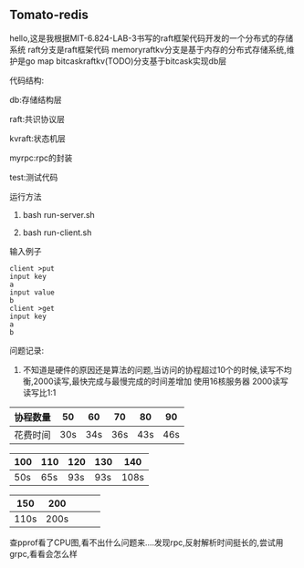 ## Tomato-redis

hello,这是我根据MIT-6.824-LAB-3书写的raft框架代码开发的一个分布式的存储系统
raft分支是raft框架代码
memoryraftkv分支是基于内存的分布式存储系统,维护是go map
bitcaskraftkv(TODO)分支基于bitcask实现db层



代码结构:

db:存储结构层

raft:共识协议层

kvraft:状态机层

myrpc:rpc的封装

test:测试代码



运行方法

1. bash run-server.sh

2. bash run-client.sh

输入例子

```
client >put
input key
a
input value
b
client >get
input key
a
b
```

问题记录:

1. 不知道是硬件的原因还是算法的问题,当访问的协程超过10个的时候,读写不均衡,2000读写,最快完成与最慢完成的时间差增加
   使用16核服务器 2000读写 读写比1:1

| 协程数量 | 50   | 60   | 70   | 80   | 90   |
| -------- | ---- | ---- | ---- | ---- | ---- |
| 花费时间 | 30s  | 34s  | 36s  | 43s  | 46s  |

| 100  | 110  | 120  | 130  | 140  |
| ---- | ---- | ---- | ---- | ---- |
| 50s  | 65s  | 93s  | 93s  | 108s |

| 150  | 200  |      |      |      |
| ---- | ---- | ---- | ---- | ---- |
| 110s | 200s |      |      |      |

​	查pprof看了CPU图,看不出什么问题来....发现rpc,反射解析时间挺长的,尝试用grpc,看看会怎么样